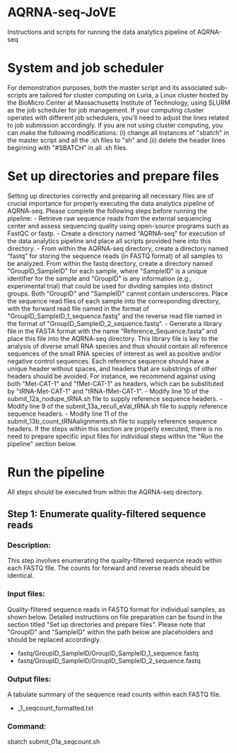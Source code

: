 # AQRNA-seq-JoVE
Instructions and scripts for running the data analytics pipeline of AQRNA-seq
# System and job scheduler
For demonstration purposes, both the master script and its associated sub-scripts are tailored for cluster computing on Luria, a Linux cluster hosted by the BioMicro Center at Massachusetts Institute of Technology, using SLURM as the job scheduler for job management. If your computing cluster operates with different job schedulers, you'll need to adjust the lines related to job submission accordingly. If you are not using cluster computing, you can make the following modifications: (i) change all instances of "sbatch" in the master script and all the .sh files to "sh" and (ii) delete the header lines beginning with "#SBATCH" in all .sh files.
# Set up directories and prepare files 
Setting up directories correctly and preparing all necessary files are of crucial importance for properly executing the data analytics pipeline of AQRNA-seq. Please complete the following steps before running the pipeline:
    - Retrieve raw sequence reads from the external sequencing center and assess sequencing quality using open-source programs such as FastQC or fastp. 
    - Create a directory named “AQRNA-seq” for execution of the data analytics pipeline and place all scripts provided here into this directory. 
    - From within the ΑQRNA-seq directory, create a directory named “fastq” for storing the sequence reads (in FASTQ format) of all samples to be analyzed. From within the fastq directory, create a directory named "GroupID_SampleID" for each sample, where "SampleID" is a unique identifier for the sample and "GroupID" is any information (e.g., experimental trial) that could be used for dividing samples into distinct groups. Both "GroupID" and "SampleID" cannot contain underscores. Place the sequence read files of each sample into the corresponding directory, with the forward read file named in the format of "GroupID_SampleID_1_sequence.fastq" and the reverse read file named in the format of "GroupID_SampleID_2_sequence.fastq". 
    - Generate a library file in the FASTA format with the name “Reference_Sequence.fasta” and place this file into the AQRNA-seq directory. This library file is key to the analysis of diverse small RNA species and thus should contain all reference sequences of the small RNA species of interest as well as positive and/or negative control sequences. Each reference sequence should have a unique header without spaces, and headers that are substrings of other headers should be avoided. For instance, we recommend against using both "Met-CAT-1" and "fMet-CAT-1" as headers, which can be substituted by "tRNA-Met-CAT-1" and "tRNA-fMet-CAT-1". 
    - Modify line 10 of the submit_12a_nodupe_tRNA.sh file to supply reference sequence headers. 
    - Modify line 9 of the submit_13a_recull_eVal_tRNA.sh file to supply reference sequence headers. 
    - Modify line 11 of the submit_13b_count_tRNAalignments.sh file to supply reference sequence headers. 
If the steps within this section are properly executed, there is no need to prepare specific input files for individual steps within the "Run the pipeline" section below.
# Run the pipeline
All steps should be executed from within the AQRNA-seq directory.
## Step 1: Enumerate quality-filtered sequence reads
### Description:
This step involves enumerating the quality-filtered sequence reads within each FASTQ file. The counts for forward and reverse reads should be identical.
### Input files:
Quality-filtered sequence reads in FASTQ format for individual samples, as shown below. Detailed instructions on file preparation can be found in the section titled "Set up directories and prepare files". Please note that "GroupID" and "SampleID" within the path below are placeholders and should be replaced accordingly.
- fastq/GroupID_SampleID/GroupID_SampleID_1_sequence.fastq 
- fastq/GroupID_SampleID/GroupID_SampleID_2_sequence.fastq 
### Output files:
A tabulate summary of the sequence read counts within each FASTQ file. 
- _1_seqcount_formatted.txt
### Command: 
sbatch submit_01a_seqcount.sh 
